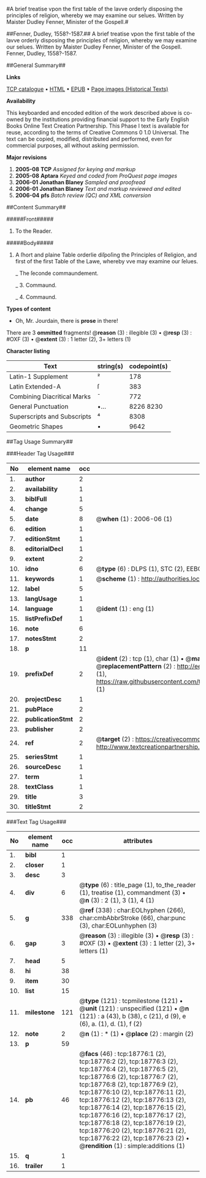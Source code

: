 #A brief treatise vpon the first table of the lavve orderly disposing the principles of religion, whereby we may examine our selues. Written by Maister Dudley Fenner, Minister of the Gospell.#

##Fenner, Dudley, 1558?-1587.##
A brief treatise vpon the first table of the lavve orderly disposing the principles of religion, whereby we may examine our selues. Written by Maister Dudley Fenner, Minister of the Gospell.
Fenner, Dudley, 1558?-1587.

##General Summary##

**Links**

[TCP catalogue](http://www.ota.ox.ac.uk/tcp/)  • 
[HTML](http://tei.it.ox.ac.uk/tcp/Texts-HTML/free/A00/A00634.html)  • 
[EPUB](http://tei.it.ox.ac.uk/tcp/Texts-EPUB/free/A00/A00634.epub) • 
[Page images (Historical Texts)](https://data.historicaltexts.jisc.ac.uk/view?pubId=eebo-99853393e&pageId=eebo-99853393e-18776-1)

**Availability**

This keyboarded and encoded edition of the
	       work described above is co-owned by the institutions
	       providing financial support to the Early English Books
	       Online Text Creation Partnership. This Phase I text is
	       available for reuse, according to the terms of Creative
	       Commons 0 1.0 Universal. The text can be copied,
	       modified, distributed and performed, even for
	       commercial purposes, all without asking permission.

**Major revisions**

1. __2005-08__ __TCP__ *Assigned for keying and markup*
1. __2005-08__ __Aptara__ *Keyed and coded from ProQuest page images*
1. __2006-01__ __Jonathan Blaney__ *Sampled and proofread*
1. __2006-01__ __Jonathan Blaney__ *Text and markup reviewed and edited*
1. __2006-04__ __pfs__ *Batch review (QC) and XML conversion*

##Content Summary##

#####Front#####

1. To the Reader.

#####Body#####

1. A ſhort and plaine Table
orderlie diſpoſing the Principles of
Religion, and first of the first Table of
the Lawe, whereby vve may examine
our ſelues.

    _ The ſeconde commaundement.

    _ 3. Commaund.

    _ 4. Commaund.

**Types of content**

  * Oh, Mr. Jourdain, there is **prose** in there!

There are 3 **ommitted** fragments! 
 @__reason__ (3) : illegible (3)  •  @__resp__ (3) : #OXF (3)  •  @__extent__ (3) : 1 letter (2), 3+ letters (1)

**Character listing**


|Text|string(s)|codepoint(s)|
|---|---|---|
|Latin-1 Supplement|²|178|
|Latin Extended-A|ſ|383|
|Combining             Diacritical Marks|̄|772|
|General Punctuation|•…|8226 8230|
|Superscripts             and Subscripts|⁴|8308|
|Geometric Shapes|▪|9642|

##Tag Usage Summary##

###Header Tag Usage###

|No|element name|occ|attributes|
|---|---|---|---|
|1.|__author__|2||
|2.|__availability__|1||
|3.|__biblFull__|1||
|4.|__change__|5||
|5.|__date__|8| @__when__ (1) : 2006-06 (1)|
|6.|__edition__|1||
|7.|__editionStmt__|1||
|8.|__editorialDecl__|1||
|9.|__extent__|2||
|10.|__idno__|6| @__type__ (6) : DLPS (1), STC (2), EEBO-CITATION (1), PROQUEST (1), VID (1)|
|11.|__keywords__|1| @__scheme__ (1) : http://authorities.loc.gov/ (1)|
|12.|__label__|5||
|13.|__langUsage__|1||
|14.|__language__|1| @__ident__ (1) : eng (1)|
|15.|__listPrefixDef__|1||
|16.|__note__|6||
|17.|__notesStmt__|2||
|18.|__p__|11||
|19.|__prefixDef__|2| @__ident__ (2) : tcp (1), char (1)  •  @__matchPattern__ (2) : ([0-9\-]+):([0-9IVX]+) (1), (.+) (1)  •  @__replacementPattern__ (2) : http://eebo.chadwyck.com/downloadtiff?vid=$1&page=$2 (1), https://raw.githubusercontent.com/textcreationpartnership/Texts/master/tcpchars.xml#$1 (1)|
|20.|__projectDesc__|1||
|21.|__pubPlace__|2||
|22.|__publicationStmt__|2||
|23.|__publisher__|2||
|24.|__ref__|2| @__target__ (2) : https://creativecommons.org/publicdomain/zero/1.0/ (1), http://www.textcreationpartnership.org/docs/. (1)|
|25.|__seriesStmt__|1||
|26.|__sourceDesc__|1||
|27.|__term__|1||
|28.|__textClass__|1||
|29.|__title__|3||
|30.|__titleStmt__|2||


###Text Tag Usage###

|No|element name|occ|attributes|
|---|---|---|---|
|1.|__bibl__|1||
|2.|__closer__|1||
|3.|__desc__|3||
|4.|__div__|6| @__type__ (6) : title_page (1), to_the_reader (1), treatise (1), commandment (3)  •  @__n__ (3) : 2 (1), 3 (1), 4 (1)|
|5.|__g__|338| @__ref__ (338) : char:EOLhyphen (266), char:cmbAbbrStroke (66), char:punc (3), char:EOLunhyphen (3)|
|6.|__gap__|3| @__reason__ (3) : illegible (3)  •  @__resp__ (3) : #OXF (3)  •  @__extent__ (3) : 1 letter (2), 3+ letters (1)|
|7.|__head__|5||
|8.|__hi__|38||
|9.|__item__|30||
|10.|__list__|15||
|11.|__milestone__|121| @__type__ (121) : tcpmilestone (121)  •  @__unit__ (121) : unspecified (121)  •  @__n__ (121) : a (43), b (38), c (21), d (9), e (6), a. (1), d. (1), f (2)|
|12.|__note__|2| @__n__ (1) : * (1)  •  @__place__ (2) : margin (2)|
|13.|__p__|59||
|14.|__pb__|46| @__facs__ (46) : tcp:18776:1 (2), tcp:18776:2 (2), tcp:18776:3 (2), tcp:18776:4 (2), tcp:18776:5 (2), tcp:18776:6 (2), tcp:18776:7 (2), tcp:18776:8 (2), tcp:18776:9 (2), tcp:18776:10 (2), tcp:18776:11 (2), tcp:18776:12 (2), tcp:18776:13 (2), tcp:18776:14 (2), tcp:18776:15 (2), tcp:18776:16 (2), tcp:18776:17 (2), tcp:18776:18 (2), tcp:18776:19 (2), tcp:18776:20 (2), tcp:18776:21 (2), tcp:18776:22 (2), tcp:18776:23 (2)  •  @__rendition__ (1) : simple:additions (1)|
|15.|__q__|1||
|16.|__trailer__|1||
